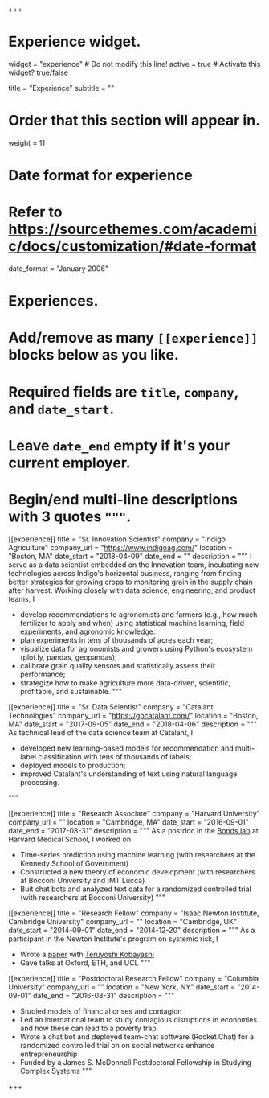 +++
# Experience widget.
widget = "experience"  # Do not modify this line!
active = true  # Activate this widget? true/false

title = "Experience"
subtitle = ""

# Order that this section will appear in.
weight = 11

# Date format for experience
#   Refer to https://sourcethemes.com/academic/docs/customization/#date-format
date_format = "January 2006"

# Experiences.
#   Add/remove as many `[[experience]]` blocks below as you like.
#   Required fields are `title`, `company`, and `date_start`.
#   Leave `date_end` empty if it's your current employer.
#   Begin/end multi-line descriptions with 3 quotes `"""`.

[[experience]]
  title = "Sr. Innovation Scientist"
  company = "Indigo Agriculture"
  company_url = "https://www.indigoag.com/"
  location = "Boston, MA"
  date_start = "2018-04-09"
  date_end = ""
  description = """
  I serve as a data scientist embedded on the Innovation team, incubating new technologies across Indigo's horizontal business, ranging from finding better strategies for growing crops to monitoring grain in the supply chain after harvest. Working closely with data science, engineering, and product teams, I

  * develop recommendations to agronomists and farmers (e.g., how much fertilizer to apply and when) using statistical machine learning, field experiments, and agronomic knowledge:
  * plan experiments in tens of thousands of acres each year;
  * visualize data for agronomists and growers using Python's ecosystem (plot.ly, pandas, geopandas);
  * calibrate grain quality sensors and statistically assess their performance;
  * strategize how to make agriculture more data-driven, scientific, profitable, and sustainable.
  """


[[experience]]
  title = "Sr. Data Scientist"
  company = "Catalant Technologies"
  company_url = "https://gocatalant.com/"
  location = "Boston, MA"
  date_start = "2017-09-05"
  date_end = "2018-04-06"
  description = """
  As technical lead of the data science team at Catalant, I

  * developed new learning-based models for recommendation and multi-label classification with tens of thousands of labels;
  * deployed models to production;
  * improved Catalant's understanding of text using natural language processing.

  """

[[experience]]
  title = "Research Associate"
  company = "Harvard University"
  company_url = ""
  location = "Cambridge, MA"
  date_start = "2016-09-01"
  date_end = "2017-08-31"
  description = """
  As a postdoc in the [Bonds lab](http://bondslab.com/) at Harvard Medical School, I worked on

  * Time-series prediction using machine learning (with researchers at the Kennedy School of Government)
  * Constructed a new theory of economic development (with researchers at Bocconi University and IMT Lucca)
  * Buit chat bots and analyzed text data for a randomized controlled trial (with researchers at Bocconi University)
  """

[[experience]]
  title = "Research Fellow"
  company = "Isaac Newton Institute, Cambridge University"
  company_url = ""
  location = "Cambridge, UK"
  date_start = "2014-09-01"
  date_end = "2014-12-20"
  description = """
  As a participant in the Newton Institute's program on systemic risk, I

  * Wrote a [paper](https://journals.aps.org/pre/abstract/10.1103/PhysRevE.91.062813) with [Teruyoshi Kobayashi](http://www.econ.kobe-u.ac.jp/en/people/course/theory/kobayashi.html)  
  * Gave talks at Oxford, ETH, and UCL
  """

[[experience]]
  title = "Postdoctoral Research Fellow"
  company = "Columbia University"
  company_url = ""
  location = "New York, NY"
  date_start = "2014-09-01"
  date_end = "2016-08-31"
  description = """
  <br>

  * Studied models of financial crises and contagion
  * Led an international team to study contagious disruptions in economies and how these can lead to a poverty trap
  * Wrote a chat bot and deployed team-chat software (Rocket.Chat) for a randomized controlled trial on on social networks enhance entrepreneurship
  * Funded by a James S. McDonnell Postdoctoral Fellowship in Studying Complex Systems
  """

+++
